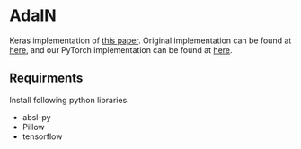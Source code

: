 # AdaIN
Keras implementation of [this paper](https://arxiv.org/abs/1703.06868).
Original implementation can be found at [here](https://github.com/xunhuang1995/AdaIN-style),
and our PyTorch implementation can be found at [here](https://github.com/kukosmos/adain-pytorch-2019).

## Requirments
Install following python libraries.
* absl-py
* Pillow
* tensorflow
